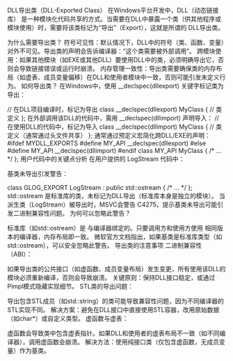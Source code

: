 DLL导出类（DLL-Exported Class）
在Windows平台开发中，DLL（动态链接库） 是一种模块化代码共享的方式。当需要在DLL中暴露一个类（供其他程序或模块使用）时，需要将该类标记为“导出”（Export），这就是所谓的 DLL导出类。

为什么需要导出类？
符号可见性：默认情况下，DLL中的符号（类、函数、变量）对外不可见。导出类的声明会告诉编译器：“这个类需要被外部调用”。
跨模块使用：如果其他模块（如EXE或其他DLL）要使用DLL中的类，必须明确导出它，否则会导致链接错误或运行时崩溃。
内存管理一致性：导出类需要确保类的内存布局（如虚表、成员变量偏移）在DLL和使用者模块中一致，否则可能引发未定义行为。
如何导出类？
在Windows中，使用 __declspec(dllexport) 关键字标记类为导出：

<CPP>
// 在DLL项目编译时，标记为导出
class __declspec(dllexport) MyClass {
    // 类定义
};
在外部调用该DLL的代码中，需用 __declspec(dllimport) 声明导入：

<CPP>
// 在使用DLL的代码中，标记为导入
class __declspec(dllimport) MyClass {
    // 类定义（通常通过头文件共享）
};
通常通过预定义宏简化跨DLL/EXE的声明：

<CPP>
#ifdef MYDLL_EXPORTS
    #define MY_API __declspec(dllexport)
#else
    #define MY_API __declspec(dllimport)
#endif
class MY_API MyClass { /* ... */ };
用户代码中的关键点分析
在用户提供的 LogStream 代码中：

基类未导出引发警告：

<CPP>
class GLOG_EXPORT LogStream : public std::ostream { /* ... */ };
std::ostream 是标准库的类，未标记为DLL导出（标准库本身是独立的模块）。
当派生类（LogStream）被导出时，MSVC会警告 C4275，提示基类未导出可能引发二进制兼容性问题。
为何可以忽略此警告？

标准库（如std::ostream）是 与编译器绑定的。只要调用方和使用方使用 相同版本的编译器，内存布局即一致。
微软官方文档指出，如果基类是标准库类型（如std::ostream），可以安全忽略此警告。
导出类的注意事项
二进制兼容性（ABI）：

如果导出类的公共接口（如虚函数、成员变量布局）发生变更，所有使用该DLL的模块必须重新编译，否则会导致崩溃。
关键原则：保持DLL接口稳定，或通过Pimpl模式隐藏实现细节。
STL类的导出问题：

导出包含STL成员（如std::string）的类可能导致兼容性问题，因为不同编译器的STL实现不同。
解决方案：避免在DLL接口中直接使用STL容器，改用原始数据（如char*）或自定义类型。
虚函数与虚表：

虚函数会导致类中包含虚表指针。如果DLL和使用者的虚表布局不一致（如不同编译器），调用虚函数会崩溃。
解决方法：使用纯接口类（仅包含虚函数，无成员变量）作为基类。
